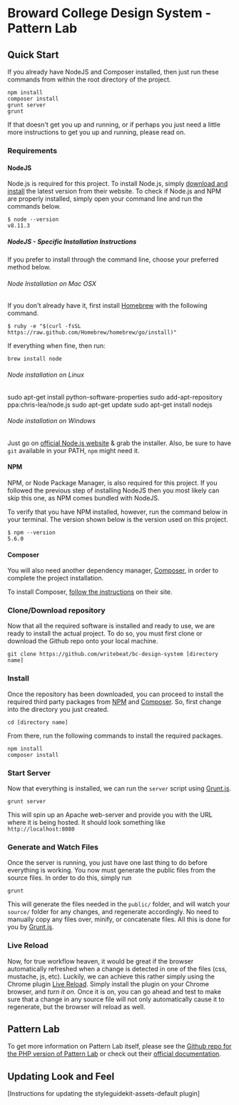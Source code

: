 # Broward College Design System - Pattern Lab





## Quick Start
If you already have NodeJS and Composer installed, then just run these commands from within the root directory of the project.

    npm install
    composer install
    grunt server
    grunt

If that doesn't get you up and running, or if perhaps you just need a little more instructions to get you up and running, please read on.




### Requirements



#### NodeJS
Node.js is required for this project. To install Node.js, simply [download and install](http://nodejs.org/) the latest version from their website.
To check if Node.js and NPM are properly installed, simply open your command line and run the commands below.

    $ node --version
    v8.11.3

##### NodeJS - Specific Installation Instructions
If you prefer to install through the command line, choose your preferred method below.
###### Node Installation on Mac OSX
If you don't already have it, first install [Homebrew](http://brew.sh/) with the following command.

    $ ruby -e "$(curl -fsSL https://raw.github.com/Homebrew/homebrew/go/install)"

If everything when fine, then run:

    brew install node
###### Node installation on Linux

  sudo apt-get install python-software-properties
  sudo add-apt-repository ppa:chris-lea/node.js
  sudo apt-get update
  sudo apt-get install nodejs
###### Node installation on Windows
Just go on [official Node.js website](http://nodejs.org/) & grab the installer.
Also, be sure to have `git` available in your PATH, `npm` might need it.



#### NPM
NPM, or Node Package Manager, is also required for this project. If you followed the previous step of installing NodeJS then you most likely can skip this one, as NPM comes bundled with NodeJS.

To verify that you have NPM installed, however, run the command below in your terminal. The version shown below is the version used on this project.

    $ npm --version
    5.6.0



#### Composer
You will also need another dependency manager, [Composer](https://getcomposer.org), in order to complete the project installation.

To install Composer, [follow the instructions](https://getcomposer.org/doc/00-intro.md#installation-linux-unix-macos) on their site.




### Clone/Download repository
Now that all the required software is installed and ready to use, we are ready to install the actual project. To do so, you must first clone or download the Github repo onto your local machine.

    git clone https://github.com/writebeat/bc-design-system [directory name]




### Install
Once the repository has been downloaded, you can proceed to install the required third party packages from [NPM](https://www.npmjs.com/) and [Composer](https://getcomposer.org/). So, first change into the directory you just created.

    cd [directory name]

From there, run the following commands to install the required packages.

    npm install
    composer install




### Start Server
Now that everything is installed, we can run the `server` script using [Grunt.js](https://gruntjs.com/).

    grunt server

 This will spin up an Apache web-server and provide you with the URL where it is being hosted. It should look something like `http://localhost:8080`




### Generate and Watch Files
Once the server is running, you just have one last thing to do before everything is working. You now must generate the public files from the source files. In order to do this, simply run

    grunt

This will generate the files needed in the `public/` folder, and will watch your `source/` folder for any changes, and regenerate accordingly. No need to manually copy any files over, minify, or concatenate files. All this is done for you by [Grunt.js](https://gruntjs.com/).




### Live Reload
Now, for true workflow heaven, it would be great if the browser automatically refreshed when a change is detected in one of the files (css, mustache, js, etc). Luckily, we can achieve this rather simply using the Chrome plugin [Live Reload](http://livereload.com/). Simply install the plugin on your Chrome browser, and *turn it on*. Once it is on, you can go ahead and test to make sure that a change in any source file will not only automatically cause it to regenerate, but the browser will reload as well.





## Pattern Lab

To get more information on Pattern Lab itself, please see the [Github repo for the PHP version of Pattern Lab](https://github.com/pattern-lab/patternlab-php) or check out their [official documentation](https://patternlab.io/docs).

## Updating Look and Feel
[Instructions for updating the styleguidekit-assets-default plugin]
